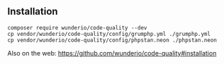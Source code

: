 Installation
------------

    composer require wunderio/code-quality --dev
    cp vendor/wunderio/code-quality/config/grumphp.yml ./grumphp.yml
    cp vendor/wunderio/code-quality/config/phpstan.neon ./phpstan.neon

Also on the web: https://github.com/wunderio/code-quality#installation
